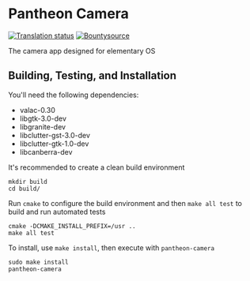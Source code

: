 # Pantheon Camera
[![Translation status](https://l10n.elementary.io/widgets/camera/-/svg-badge.svg)](https://l10n.elementary.io/projects/camera/?utm_source=widget)
[![Bountysource](https://www.bountysource.com/badge/tracker?tracker_id=45629460)](https://www.bountysource.com/trackers/45629460-elementary-camera)

The camera app designed for elementary OS

## Building, Testing, and Installation

You'll need the following dependencies:

 - valac-0.30
 - libgtk-3.0-dev
 - libgranite-dev
 - libclutter-gst-3.0-dev
 - libclutter-gtk-1.0-dev
 - libcanberra-dev

It's recommended to create a clean build environment

    mkdir build
    cd build/
    
Run `cmake` to configure the build environment and then `make all test` to build and run automated tests

    cmake -DCMAKE_INSTALL_PREFIX=/usr ..
    make all test
    
To install, use `make install`, then execute with `pantheon-camera`

    sudo make install
    pantheon-camera
